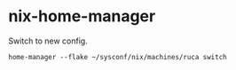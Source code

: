 # nix-home-manager

Switch to new config.
```shell
home-manager --flake ~/sysconf/nix/machines/ruca switch
```